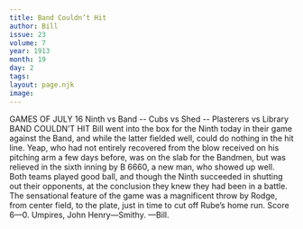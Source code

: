 ```yaml
---
title: Band Couldn’t Hit
author: Bill
issue: 23
volume: 7
year: 1913
month: 19
day: 2
tags:
layout: page.njk
image:
---
```

GAMES OF JULY 16    Ninth vs Band -- Cubs vs Shed -- Plasterers vs Library    BAND COULDN’T HIT    Bill went into the box for the Ninth today in their game against the Band, and while the latter fielded well, could do nothing in the hit line. Yeap, who had not entirely recovered from the blow received on his pitching arm a few days before, was on the slab for the Bandmen, but was relieved in the sixth inning by B 6660, a new man, who showed up well. Both teams played good ball, and though the Ninth succeeded in shutting out their opponents, at the conclusion they knew they had been in a battle. The sensational feature of the game was a magnificent throw by Rodge, from center field, to the plate, just in time to cut off Rube’s home run. Score 6—0. Umpires, John Henry—Smithy.    —Bill. 

